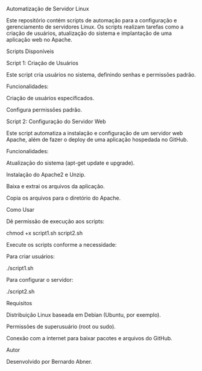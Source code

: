 Automatização de Servidor Linux

Este repositório contém scripts de automação para a configuração e gerenciamento de servidores Linux. Os scripts realizam tarefas como a criação de usuários, atualização do sistema e implantação de uma aplicação web no Apache.

Scripts Disponíveis

Script 1: Criação de Usuários

Este script cria usuários no sistema, definindo senhas e permissões padrão.

Funcionalidades:

Criação de usuários especificados.

Configura permissões padrão.

Script 2: Configuração do Servidor Web

Este script automatiza a instalação e configuração de um servidor web Apache, além de fazer o deploy de uma aplicação hospedada no GitHub.

Funcionalidades:

Atualização do sistema (apt-get update e upgrade).

Instalação do Apache2 e Unzip.

Baixa e extrai os arquivos da aplicação.

Copia os arquivos para o diretório do Apache.

Como Usar

Dê permissão de execução aos scripts:

chmod +x script1.sh script2.sh

Execute os scripts conforme a necessidade:

Para criar usuários:

./script1.sh

Para configurar o servidor:

./script2.sh

Requisitos

Distribuição Linux baseada em Debian (Ubuntu, por exemplo).

Permissões de superusuário (root ou sudo).

Conexão com a internet para baixar pacotes e arquivos do GitHub.

Autor

Desenvolvido por Bernardo Abner.
